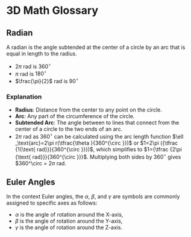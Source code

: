 # 3D Math Glossary

## Radian

A radian is the angle subtended at the center of a circle by an arc that is equal in length to the radius.

- $2 \pi$ rad is $360^\circ$
- $\pi$ rad is $180^\circ$
- $\frac{\pi}{2}$ rad is $90^\circ$

### Explanation

- **Radius**: Distance from the center to any point on the circle.
- **Arc**: Any part of the circumference of the circle.
- **Subtended Arc**: The angle between to lines that connect from the center of a circle to the two ends of an arc.
- $2 \pi$ rad as $360^\circ$ can be calculated using the arc length function $\ell _\text{arc}=2\pi r(\tfrac{\theta }{360^{\circ }})$ or $1=2\pi ({\tfrac {1{\text{ rad}}}{360^{\circ }}})$, which simplifies to $1={\tfrac {2\pi {\text{ rad}}}{360^{\circ }}}$. Multiplying both sides by $360^\circ$ gives $360^\circ = $2 \pi \text{ rad}$.

## Euler Angles

In the context Euler angles, the $\alpha$, $\beta$, and $\gamma$ are symbols are commonly assigned to specific axes as follows:

- $\alpha$ is the angle of rotation around the X-axis,
- $\beta$ is the angle of rotation around the Y-axis,
- $\gamma$ is the angle of rotation around the Z-axis.
